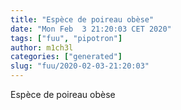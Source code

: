 ```yaml
---
title: "Espèce de poireau obèse"
date: "Mon Feb  3 21:20:03 CET 2020"
tags: ["fuu", "pipotron"]
author: m1ch3l
categories: ["generated"]
slug: "fuu/2020-02-03-21:20:03"
---
```


Espèce de poireau obèse
